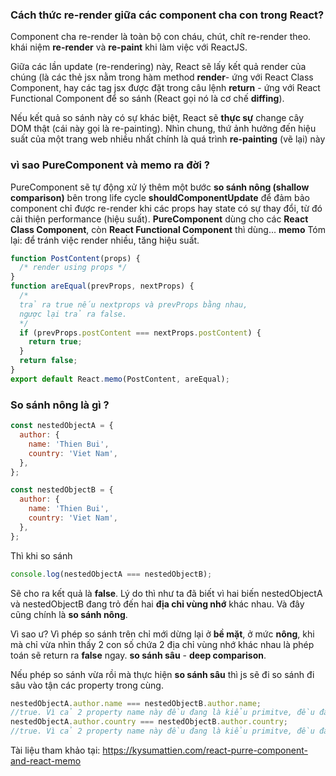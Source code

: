 
###  Cách thức re-render giữa các component cha con trong React?
 Component cha re-render là toàn bộ con cháu, chút, chít re-render theo.
 khái niệm **re-render** và **re-paint** khi làm việc với ReactJS.

 Giữa các lần update (re-rendering) này, React sẽ lấy kết quả render của chúng (là các thẻ jsx nằm trong hàm method  **render**- ứng với React Class Component, hay các tag jsx được đặt trong câu lệnh  **return**  - ứng với React Functional Component để so sánh (React gọi nó là cơ chế  **diffing**).

Nếu kết quả so sánh này có sự khác biệt, React sẽ  **thực sự**  change cây DOM thật (cái này gọi là re-painting). Nhìn chung, thứ ảnh hưởng đến hiệu suất của một trang web nhiều nhất chính là quá trình  **re-painting**  (vẽ lại) này

###  vì sao PureComponent và memo ra đời ?
PureComponent sẽ tự động xử lý thêm một bước **so sánh nông (shallow comparison)** bên trong life cycle **shouldComponentUpdate** để đảm bảo component chỉ được re-render khi các props hay state có sự thay đổi, từ đó cải thiện performance (hiệu suất).
**PureComponent** dùng cho các **React Class Component**, còn **React Functional Component** thì dùng... **memo**
Tóm lại: để tránh việc render nhiều, tăng hiệu suất.
```jsx
function PostContent(props) {
  /* render using props */
}
function areEqual(prevProps, nextProps) {
  /*
  trả ra true nếu nextprops và prevProps bằng nhau, 
  ngược lại trả ra false.
  */
  if (prevProps.postContent === nextProps.postContent) {
    return true;
  }
  return false;
}
export default React.memo(PostContent, areEqual);
```

###  So sánh nông là gì ?
```js
const nestedObjectA = {
  author: {
    name: 'Thien Bui',
    country: 'Viet Nam',
  },
};

const nestedObjectB = {
  author: {
    name: 'Thien Bui',
    country: 'Viet Nam',
  },
};

```

Thì khi so sánh

```js
console.log(nestedObjectA === nestedObjectB);

```

Sẽ cho ra kết quả là  **false**. Lý do thì như ta đã biết vì hai biến  nestedObjectA  và  nestedObjectB  đang trỏ đến hai  **địa chỉ vùng nhớ**  khác nhau. Và đây cũng chính là  **so sánh nông**.

Vì sao ư? Vì phép so sánh trên chỉ mới dừng lại ở  **bề mặt**, ở mức  **nông**, khi mà chỉ vừa nhìn thấy 2 con số chứa 2 địa chỉ vùng nhớ khác nhau là phép toán sẽ return ra  **false**  ngay.
**so sánh sâu**  -  **deep comparison**.

Nếu phép so sánh vừa rồi mà thực hiện  **so sánh sâu**  thì js sẽ đi so sánh đi sâu vào tận các property trong cùng.
```js
nestedObjectA.author.name === nestedObjectB.author.name;
//true. Vì cả 2 property name này đều đang là kiểu primitve, đều đang chứa giá trị 'Thien Bui'
nestedObjectA.author.country === nestedObjectB.author.country;
//true. Vì cả 2 property name này đều đang là kiểu primitve, đều đang chứa giá trị 'Viet Nam'
```
Tài liệu tham khảo tại:
https://kysumattien.com/react-purre-component-and-react-memo